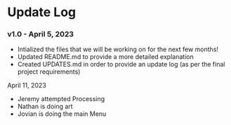 # Update Log

### **v1.0** - April 5, 2023

- Intialized the files that we will be working on for the next few months!
- Updated README.md to provide a more detailed explanation
- Created UPDATES.md in order to provide an update log (as per the final project requirements)

April 11, 2023
- Jeremy attempted Processing
- Nathan is doing art
- Jovian is doing the main Menu
